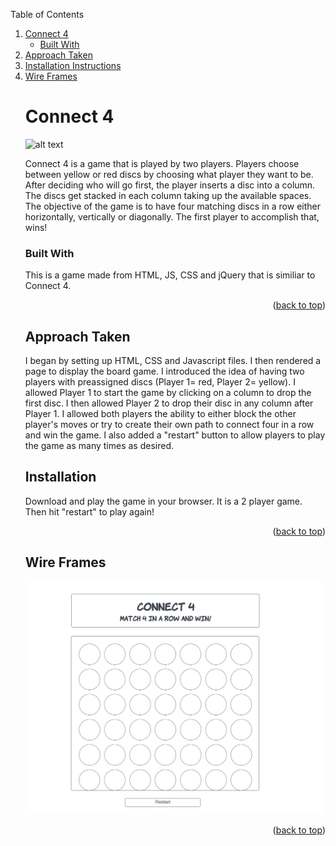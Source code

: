 



<!-- TABLE OF CONTENTS -->

  Table of Contents
  <ol>
    <li>
      <a href="#connect-4">Connect 4</a>
      <ul>
        <li><a href="#built-with">Built With</a></li>
      </ul>
    </li>
    <li>
      <a href="#approach-taken">Approach Taken</a>
    
 <li><a href="#installation-instructions">Installation Instructions</a></li>
<li><a href="#wire-frames">Wire Frames</a></li>

       



<!-- ABOUT THE PROJECT -->
# Connect 4

![alt text](https://encrypted-tbn0.gstatic.com/images?q=tbn:ANd9GcTv-4bDfk_YlC_i0OLlkbdDzW4w5kpUa3BQh3YQ2RHIZbvst9ibGbDKNZnxp1R7DF3LuXA&usqp=CAU)

Connect 4 is a game that is played by two players. Players choose between yellow or red discs by choosing what player they want to be. After deciding who will go first, the player inserts a disc into a column. The discs get stacked in each column taking up the available spaces. The objective of the game is to have four matching discs in a row either horizontally, vertically or diagonally. The first player to accomplish that, wins!






### Built With

This is a game made from HTML, JS, CSS and jQuery that is similiar to Connect 4. 



<p align="right">(<a href="#top">back to top</a>)</p>



<!-- GETTING STARTED -->
## Approach Taken
I began by setting up HTML, CSS and Javascript files. I then rendered a page to display the board game. I introduced the idea of having two players with preassigned discs (Player 1= red, Player 2= yellow). I allowed Player 1 to start the game by clicking on a column to drop the first disc. I then allowed Player 2 to drop their disc in any column after Player 1. I allowed both players the ability to either block the other player's moves or try to create their own path to connect four in a row and win the game. I also added a "restart" button to allow players to play the game as many times as desired. 


  

## Installation

Download and play the game in your browser. It is a 2 player game. Then hit "restart" to play again!

<p align="right">(<a href="#top">back to top</a>)</p>






<!-- Wire Frames -->
## Wire Frames

![**Project 1 Wireframe**](images/wireframe.jpeg)



<p align="right">(<a href="#top">back to top</a>)</p>




